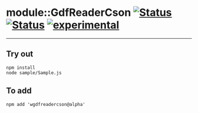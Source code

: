 
# module::GdfReaderCson [![Status](https://circleci.com/gh/Wandalen/wGdfReaderCson.svg?style=shield)](https://img.shields.io/circleci/build/github/Wandalen/wGdfReaderCson?label=Test&logo=Test) [![Status](https://github.com/Wandalen/wGdfReaderCson/workflows/Test/badge.svg)](https://github.com/Wandalen/wGdfReaderCson/actions?query=workflow%3ATest) [![experimental](https://img.shields.io/badge/stability-experimental-orange.svg)](https://github.com/emersion/stability-badges#experimental)

___

## Try out
```
npm install
node sample/Sample.js
```

## To add
```
npm add 'wgdfreadercson@alpha'
```

